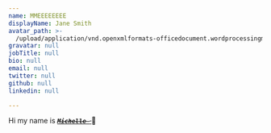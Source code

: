 ```yaml
---
name: MMEEEEEEEE
displayName: Jane Smith
avatar_path: >-
  /upload/application/vnd.openxmlformats-officedocument.wordprocessingml.document/1551304338957_avatar_path_SUBLEASEAGREEMENTfor2144.docx
gravatar: null
jobTitle: null
bio: null
email: null
twitter: null
github: null
linkedin: null

---
```




<p>Hi my name is <code><del><strong><em><ins>Michelle </ins></em></strong></del></code><del><strong><em><ins> </ins></em></strong></del>  👻</p>




